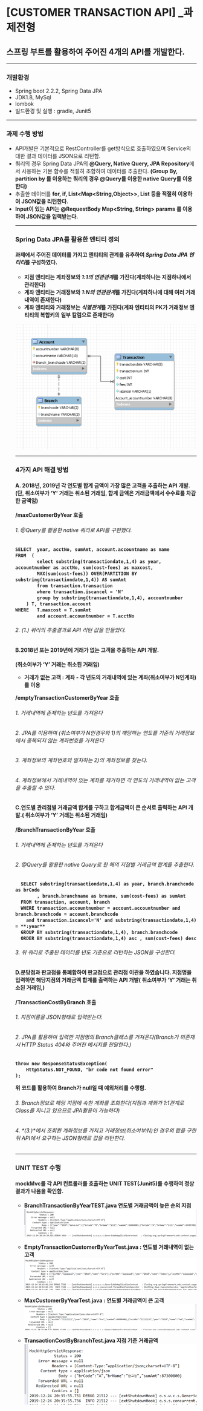 # [CUSTOMER TRANSACTION API] _과제전형
## 스프링 부트를 활용하여 주어진 4개의 API를 개발한다.
-------------------------------------------------
### 개발환경
  - Spring boot 2.2.2, Spring Data JPA
  - JDK1.8, MySql
  - lombok
  - 빌드환경 및 실행 : gradle, Junit5  
  
-------------------------------------------------------------------------------------------------------------------

### 과제 수행 방법
  - API개발은 기본적으로 RestController를 get방식으로 호출하였으며 Service의 대한 결과 데이터를 JSON으로 리턴함.
  - 쿼리의 경우 Spring Data JPA의 **@Query, Native Query, JPA Repository**에서 사용하는 기본 함수를 적절히 조합하여 데이터를 추출한다.
    **(Group By, partition by 를 이용하는 쿼리의 경우 @Query를 이용한 native Query를 이용한다)**
  - 추출한 데이터를 **for, if, List<Map<String,Object>>, List<Object>** 등을 적절히 이용하여 JSON값을 리턴한다.
  - Input이 있는 API는 @RequestBody Map<String, String> params 를 이용하여 JSON값을 입력받는다.
	
--------------------------------------------------------------------------------------------------------------
	
### Spring Data JPA를 활용한 엔티티 정의
#### 과제에서 주어진 데이터를 가지고 엔티티의 관계를 유추하여 *Spring Data JPA 엔티티*를 구성하였다.
- 지점 엔티티는 계좌정보와 *1:1의 연관관계*를 가진다(계좌하나는 지점하나에서 관리한다)
- 계좌 엔티티는 거래정보와 *1:N의 연관관계*를 가진다(계좌하나에 대해 여러 거래내역이 존재한다)
- 계좌 엔티티와 거래정보는 *식별관계*를 가진다(계좌 엔티티의 PK가 거래정보 엔티티의 복합키의 일부 칼럼으로 존재한다)  
 
![CustomerTransaction ERD](./src/main/resources/카카오페이ERD.PNG)

--------------------------------------------------------------------------------------------------------------
### 4가지 API 해결 방법
#### A. 2018년, 2019년 각 연도별 합계 금액이 가장 많은 고객을 추출하는 API 개발.(단, 취소여부가 ‘Y’ 거래는 취소된 거래임, 합계 금액은 거래금액에서 수수료를 차감한 금액임)
**/maxCustomerByYear 호출**

######   1. @Query를 활용한 native 쿼리로 API를 구현했다.

	SELECT  year, acctNo, sumAmt, account.accountname as name  
	FROM  (  
			select substring(transactiondate,1,4) as year, accountnumber as acctNo, sum(cost-fees) as maxcost,
			MAX(sum(cost-fees)) OVER(PARTITION BY substring(transactiondate,1,4)) AS sumAmt  
			from transaction.transaction  
			where transaction.iscancel = 'N'   
			group by substring(transactiondate,1,4), accountnumber   
		) T, transaction.account  
	WHERE   T.maxcost = T.sumAmt  
			and account.accountnumber = T.acctNo  	

######   2. *(1.)* 쿼리의 추출결과로 API 리턴 값을 만들었다.

#### B.2018년 또는 2019년에 거래가 없는 고객을 추출하는 API 개발.
(취소여부가 ‘Y’ 거래는 취소된 거래임)
- 거래가 없는 고객 : 계좌 - 각 년도의 거래내역에 있는 계좌(취소여부가 N인계좌)를 이용

**/emptyTransactionCustomerByYear 호출**

######   1. 거래내역에 존재하는 년도를 가져온다
######   2. JPA를 이용하여 (취소여부가 N인경우와 1)의 해당하는 연도를 기준의 거래정보에서 중복되지 않는 계좌번호를 가져온다
######   3. 계좌정보의 계좌번호와 일치하는 2)의 계좌정보를 찾는다.
######   4. 계좌정보에서 거래내역이 있는 계좌를 제거하면 각 연도의 거래내역이 없는 고객을 추출할 수 있다.
   
#### C.연도별 관리점별 거래금액 합계를 구하고 합계금액이 큰 순서로 출력하는 API 개발.( 취소여부가 ‘Y’ 거래는 취소된 거래임)

**/BranchTransactionByYear 호출**

######   1. 거래내역에 존재하는 년도를 가져온다
######   2. @Query를 활용한 native Query로 한 해의 지점별 거래금액 합계를 추출한다.

      SELECT substring(transactiondate,1,4) as year, branch.branchcode as brCode  
      		, branch.branchname as brname, sum(cost-fees) as sumAmt  
      FROM transaction, account, branch  
      WHERE transaction.accountnumber = account.accountnumber and branch.branchcode = account.branchcode  
		and transaction.iscancel='N' and substring(transactiondate,1,4) = **:year**  
      GROUP BY substring(transactiondate,1,4), branch.branchcode  
      ORDER BY substring(transactiondate,1,4) asc , sum(cost-fees) desc  


######   3. 위 쿼리로 추출된 데이터를 년도 기준으로 리턴하는 JSON을 구성한다.
   
#### D.분당점과 판교점을 통폐합하여 판교점으로 관리점 이관을 하였습니다. 지점명을 입력하면 해당지점의 거래금액 합계를 출력하는 API 개발( 취소여부가 ‘Y’ 거래는 취소된 거래임,)

**/TransactionCostByBranch 호출**

######   1. 지점이름을 JSON형태로 입력받는다.
######   2. JPA를 활용하여 입력한 지점명의 Branch클래스를 가져온다(Branch가 미존재시 HTTP Status 404와 주어진 메시지를 전달한다.)

    throw new ResponseStatusException(  
	    HttpStatus.NOT_FOUND, "br code not found error"  
    );

위 코드를 활용하여 Branch가 null일 때 예외처리를 수행함.

######   3. Branch정보로 해당 지점에 속한 계좌를 조회한다(지점과 계좌가 1:1관계로 Class를 지니고 있으므로 JPA활용이 가능하다)
######   4. *(3.)*에서 조회환 계좌정보를 가지고 거래정보(취소여부:N)인 경우의 합을 구한뒤 API에서 요구하는 JSON형태로 값을 리턴한다.

----------------------------------------------------------------------------------------------------

### UNIT TEST 수행
#### mockMvc를 각 API 컨트롤러를 호출하는 UNIT TEST(Junit5)를 수행하여 정상 결과가 나옴을 확인함.
- BranchTransactionByYearTEST.java 연도별 거래금액이 높은 순의 지점
![BranchTransactionByYearTEST](./src/main/resources/BranchTransactionByYearTest.PNG)

- EmptyTransactionCustomerByYearTest.java : 연도별 거래내역이 없는 고객
![EmptyTransactionCustomerByYearTest](./src/main/resources/EmptyTransactionCustomerByYearTest.PNG)

- MaxCustomerByYearTest.java : 연도별 거래금액이 큰 고객
![MaxCustomerByYearTest](./src/main/resources/MaxCustomerByYearTest.PNG)

- TransactionCostByBranchTest.java 지점 기준 거래금액
![TransactionCostByBranchTest](./src/main/resources/TransactionCostByBranchTEST.PNG)
